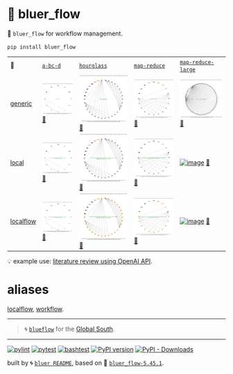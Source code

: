 # 📜 bluer_flow

📜 `bluer_flow` for workflow management.

```bash
pip install bluer_flow
```

|   |   |   |   |   |
| --- | --- | --- | --- | --- |
| 📜 | [`a-bc-d`](./patterns/a-bc-d.dot) | [`hourglass`](./patterns/hourglass.dot) | [`map-reduce`](./patterns/map-reduce.dot) | [`map-reduce-large`](./patterns/map-reduce-large.dot) |
| [generic](./runners/generic.py) | [![image](https://github.com/kamangir/assets/blob/main/bluer_flow-generic-a-bc-d/workflow.gif?raw=true&random=5dbqqzn01mzjqnl4)](https://github.com/kamangir/assets/blob/main/bluer_flow-generic-a-bc-d/workflow.gif?raw=true&random=5dbqqzn01mzjqnl4) [🔗](https://github.com/kamangir/assets/blob/main/bluer_flow-generic-a-bc-d/workflow.gif?raw=true&random=5dbqqzn01mzjqnl4) | [![image](https://github.com/kamangir/assets/blob/main/bluer_flow-generic-hourglass/workflow.gif?raw=true&random=p1y2z9gknhxt3xua)](https://github.com/kamangir/assets/blob/main/bluer_flow-generic-hourglass/workflow.gif?raw=true&random=p1y2z9gknhxt3xua) [🔗](https://github.com/kamangir/assets/blob/main/bluer_flow-generic-hourglass/workflow.gif?raw=true&random=p1y2z9gknhxt3xua) | [![image](https://github.com/kamangir/assets/blob/main/bluer_flow-generic-map-reduce/workflow.gif?raw=true&random=7jstisa4ufozisrg)](https://github.com/kamangir/assets/blob/main/bluer_flow-generic-map-reduce/workflow.gif?raw=true&random=7jstisa4ufozisrg) [🔗](https://github.com/kamangir/assets/blob/main/bluer_flow-generic-map-reduce/workflow.gif?raw=true&random=7jstisa4ufozisrg) | [![image](https://github.com/kamangir/assets/blob/main/bluer_flow-generic-map-reduce-large/workflow.gif?raw=true&random=7mgjb0gxgexh2lze)](https://github.com/kamangir/assets/blob/main/bluer_flow-generic-map-reduce-large/workflow.gif?raw=true&random=7mgjb0gxgexh2lze) [🔗](https://github.com/kamangir/assets/blob/main/bluer_flow-generic-map-reduce-large/workflow.gif?raw=true&random=7mgjb0gxgexh2lze) |
| [local](./runners/local.py) | [![image](https://github.com/kamangir/assets/blob/main/bluer_flow-local-a-bc-d/workflow.gif?raw=true&random=eek44zua5rx4z69i)](https://github.com/kamangir/assets/blob/main/bluer_flow-local-a-bc-d/workflow.gif?raw=true&random=eek44zua5rx4z69i) [🔗](https://github.com/kamangir/assets/blob/main/bluer_flow-local-a-bc-d/workflow.gif?raw=true&random=eek44zua5rx4z69i) | [![image](https://github.com/kamangir/assets/blob/main/bluer_flow-local-hourglass/workflow.gif?raw=true&random=983oc4mbfp5bomdu)](https://github.com/kamangir/assets/blob/main/bluer_flow-local-hourglass/workflow.gif?raw=true&random=983oc4mbfp5bomdu) [🔗](https://github.com/kamangir/assets/blob/main/bluer_flow-local-hourglass/workflow.gif?raw=true&random=983oc4mbfp5bomdu) | [![image](https://github.com/kamangir/assets/blob/main/bluer_flow-local-map-reduce/workflow.gif?raw=true&random=h1xker0fyk1lvk8t)](https://github.com/kamangir/assets/blob/main/bluer_flow-local-map-reduce/workflow.gif?raw=true&random=h1xker0fyk1lvk8t) [🔗](https://github.com/kamangir/assets/blob/main/bluer_flow-local-map-reduce/workflow.gif?raw=true&random=h1xker0fyk1lvk8t) | [![image](https://github.com/kamangir/assets/blob/main/bluer_flow-local-map-reduce-large/workflow.gif?raw=true&random=mmsa4bbli948nixq)](https://github.com/kamangir/assets/blob/main/bluer_flow-local-map-reduce-large/workflow.gif?raw=true&random=mmsa4bbli948nixq) [🔗](https://github.com/kamangir/assets/blob/main/bluer_flow-local-map-reduce-large/workflow.gif?raw=true&random=mmsa4bbli948nixq) |
| [localflow](./runners/localflow.py) | [![image](https://github.com/kamangir/assets/blob/main/bluer_flow-localflow-a-bc-d/workflow.gif?raw=true&random=iwjdsfwe6vamb4qg)](https://github.com/kamangir/assets/blob/main/bluer_flow-localflow-a-bc-d/workflow.gif?raw=true&random=iwjdsfwe6vamb4qg) [🔗](https://github.com/kamangir/assets/blob/main/bluer_flow-localflow-a-bc-d/workflow.gif?raw=true&random=iwjdsfwe6vamb4qg) | [![image](https://github.com/kamangir/assets/blob/main/bluer_flow-localflow-hourglass/workflow.gif?raw=true&random=qj37fgq8hd3x6cej)](https://github.com/kamangir/assets/blob/main/bluer_flow-localflow-hourglass/workflow.gif?raw=true&random=qj37fgq8hd3x6cej) [🔗](https://github.com/kamangir/assets/blob/main/bluer_flow-localflow-hourglass/workflow.gif?raw=true&random=qj37fgq8hd3x6cej) | [![image](https://github.com/kamangir/assets/blob/main/bluer_flow-localflow-map-reduce/workflow.gif?raw=true&random=3u8unbfv8xg5yc4r)](https://github.com/kamangir/assets/blob/main/bluer_flow-localflow-map-reduce/workflow.gif?raw=true&random=3u8unbfv8xg5yc4r) [🔗](https://github.com/kamangir/assets/blob/main/bluer_flow-localflow-map-reduce/workflow.gif?raw=true&random=3u8unbfv8xg5yc4r) | [![image](https://github.com/kamangir/assets/blob/main/bluer_flow-localflow-map-reduce-large/workflow.gif?raw=true&random=ynb6utvpavq6kxr4)](https://github.com/kamangir/assets/blob/main/bluer_flow-localflow-map-reduce-large/workflow.gif?raw=true&random=ynb6utvpavq6kxr4) [🔗](https://github.com/kamangir/assets/blob/main/bluer_flow-localflow-map-reduce-large/workflow.gif?raw=true&random=ynb6utvpavq6kxr4) |

💡 example use: [literature review using OpenAI API](https://github.com/kamangir/openai-commands/tree/main/openai_commands/literature_review).

# aliases

[localflow](./bluer_flow/docs/aliases/localflow.md), 
[workflow](./bluer_flow/docs/aliases/workflow.md).


---

> 🌀 [`blueflow`](https://github.com/kamangir/notebooks-and-scripts) for the [Global South](https://github.com/kamangir/bluer-south).

---


[![pylint](https://github.com/kamangir/bluer-flow/actions/workflows/pylint.yml/badge.svg)](https://github.com/kamangir/bluer-flow/actions/workflows/pylint.yml) [![pytest](https://github.com/kamangir/bluer-flow/actions/workflows/pytest.yml/badge.svg)](https://github.com/kamangir/bluer-flow/actions/workflows/pytest.yml) [![bashtest](https://github.com/kamangir/bluer-flow/actions/workflows/bashtest.yml/badge.svg)](https://github.com/kamangir/bluer-flow/actions/workflows/bashtest.yml) [![PyPI version](https://img.shields.io/pypi/v/bluer-flow.svg)](https://pypi.org/project/bluer-flow/) [![PyPI - Downloads](https://img.shields.io/pypi/dd/bluer-flow)](https://pypistats.org/packages/bluer-flow)

built by 🌀 [`bluer README`](https://github.com/kamangir/bluer-objects/tree/main/bluer_objects/README), based on 📜 [`bluer_flow-5.45.1`](https://github.com/kamangir/bluer-flow).
